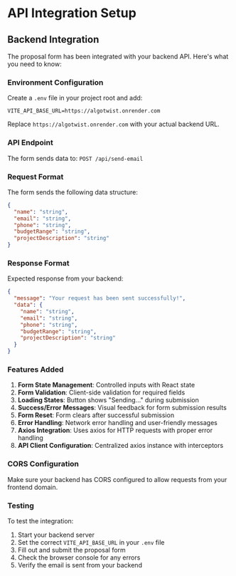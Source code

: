 # API Integration Setup

## Backend Integration

The proposal form has been integrated with your backend API. Here's what you need to know:

### Environment Configuration

Create a `.env` file in your project root and add:

```env
VITE_API_BASE_URL=https://algotwist.onrender.com
```

Replace `https://algotwist.onrender.com` with your actual backend URL.

### API Endpoint

The form sends data to: `POST /api/send-email`

### Request Format

The form sends the following data structure:

```json
{
  "name": "string",
  "email": "string", 
  "phone": "string",
  "budgetRange": "string",
  "projectDescription": "string"
}
```

### Response Format

Expected response from your backend:

```json
{
  "message": "Your request has been sent successfully!",
  "data": {
    "name": "string",
    "email": "string",
    "phone": "string", 
    "budgetRange": "string",
    "projectDescription": "string"
  }
}
```

### Features Added

1. **Form State Management**: Controlled inputs with React state
2. **Form Validation**: Client-side validation for required fields
3. **Loading States**: Button shows "Sending..." during submission
4. **Success/Error Messages**: Visual feedback for form submission results
5. **Form Reset**: Form clears after successful submission
6. **Error Handling**: Network error handling and user-friendly messages
7. **Axios Integration**: Uses axios for HTTP requests with proper error handling
8. **API Client Configuration**: Centralized axios instance with interceptors

### CORS Configuration

Make sure your backend has CORS configured to allow requests from your frontend domain.

### Testing

To test the integration:

1. Start your backend server
2. Set the correct `VITE_API_BASE_URL` in your `.env` file
3. Fill out and submit the proposal form
4. Check the browser console for any errors
5. Verify the email is sent from your backend 